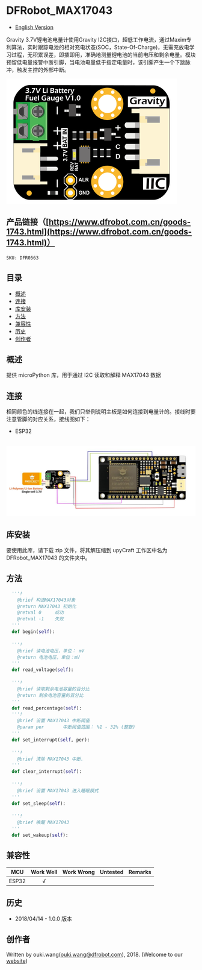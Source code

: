# DFRobot_MAX17043

* [English Version](./README.md)

Gravity 3.7V锂电池电量计使用Gravity I2C接口，超低工作电流，通过Maxim专利算法，实时跟踪电池的相对充电状态(SOC，State-Of-Charge)，无需充放电学习过程，无积累误差，即插即用，准确地测量锂电池的当前电压和剩余电量。模块预留低电量报警中断引脚，当电池电量低于指定电量时，该引脚产生一个下跳脉冲，触发主控的外部中断。

![产品效果图](../../resources/images/DFR0563.jpg) 


## 产品链接（[https://www.dfrobot.com.cn/goods-1743.html](https://www.dfrobot.com.cn/goods-1743.html)）
    SKU: DFR0563
   
## 目录

* [概述](#概述)
* [连接](连接)
* [库安装](#库安装)
* [方法](#方法)
* [兼容性](#兼容性)
* [历史](#历史)
* [创作者](#创作者)

## 概述
提供 microPython 库，用于通过 I2C 读取和解释 MAX17043 数据

## 连接
相同颜色的线连接在一起，我们只举例说明主板是如何连接到电量计的。接线时要注意管脚的对应关系，接线图如下：

* ESP32

<br>
<img src="../../resources/images/esp32.jpg">
<br>


## 库安装

要使用此库，请下载 zip 文件，将其解压缩到 upyCraft 工作区中名为 DFRobot_MAX17043 的文件夹中。

## 方法

```python
  '''!
    @brief 构造MAX17043对象
    @return MAX17043 初始化
    @retval 0     成功
    @retval -1    失败
  '''
  def begin(self):
    
  '''!
    @brief 读电池电压，单位： mV
    @return 电池电压，单位：mV
  '''    
  def read_voltage(self):
    
  '''!
    @brief 读取剩余电池容量的百分比
    @return 剩余电池容量的百分比
  '''
  def read_percentage(self):
  '''!
    @brief 设置 MAX17043 中断阈值
    @param per       中断阈值范围： %1 - 32% (整数)
  '''
  def set_interrupt(self, per):
    
  '''!
    @brief 清除 MAX17043 中断.
  '''
  def clear_interrupt(self):
    
  '''!
    @brief 设置 MAX17043 进入睡眠模式
  '''
  def set_sleep(self):
    
  '''!
    @brief 唤醒 MAX17043
  ''' 
  def set_wakeup(self):
```

## 兼容性

| MCU                | Work Well | Work Wrong | Untested | Remarks |
| ------------------ | :-------: | :--------: | :------: | ------- |
|      ESP32         | √         |            |          |

## 历史

- 2018/04/14 - 1.0.0 版本

## 创作者

Written by ouki.wang(ouki.wang@dfrobot.com), 2018. (Welcome to our [website](https://www.dfrobot.com/))


